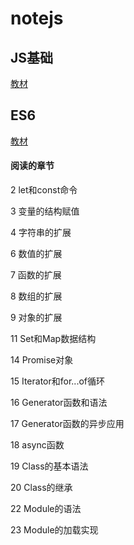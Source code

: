 # notejs

## JS基础
[教材](https://github.com/mynane/PDF/blob/master/JavaScript权威指南(第6版)(中文版).pdf)

## ES6

[教材](https://es6.ruanyifeng.com)

#### 阅读的章节
2 let和const命令

3 变量的结构赋值

4 字符串的扩展

6 数值的扩展

7 函数的扩展

8 数组的扩展

9 对象的扩展

11 Set和Map数据结构

14 Promise对象

15 Iterator和for...of循环

16 Generator函数和语法

17 Generator函数的异步应用

18 async函数

19 Class的基本语法

20 Class的继承

22 Module的语法

23 Module的加载实现